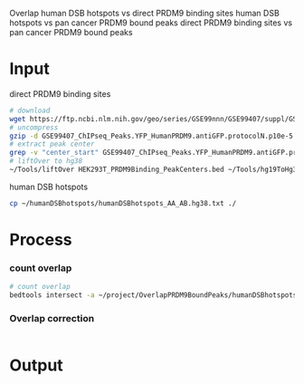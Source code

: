 Overlap
human DSB hotspots vs direct PRDM9 binding sites
human DSB hotspots vs pan cancer PRDM9 bound peaks
direct PRDM9 binding sites vs pan cancer PRDM9 bound peaks
# Input 
direct PRDM9 binding sites
```bash
# download
wget https://ftp.ncbi.nlm.nih.gov/geo/series/GSE99nnn/GSE99407/suppl/GSE99407_ChIPseq_Peaks.YFP_HumanPRDM9.antiGFP.protocolN.p10e-5.sep250.Annotated.txt.gz
# uncompress
gzip -d GSE99407_ChIPseq_Peaks.YFP_HumanPRDM9.antiGFP.protocolN.p10e-5.sep250.Annotated.txt.gz
# extract peak center
grep -v "center_start" GSE99407_ChIPseq_Peaks.YFP_HumanPRDM9.antiGFP.protocolN.p10e-5.sep250.Annotated.txt | awk '{FS=OFS="\t"; print $1,$2,$3;}' > HEK293T_PRDM9Binding_PeakCenters.bed
# liftOver to hg38
~/Tools/liftOver HEK293T_PRDM9Binding_PeakCenters.bed ~/Tools/hg19ToHg38.over.chain HEK293T_PRDM9Binding_PeakCenters.hg38.bed unMapped
```
human DSB hotspots
```bash
cp ~/humanDSBhotspots/humanDSBhotspots_AA_AB.hg38.txt ./
```

# Process
### count overlap
```bash
# count overlap
bedtools intersect -a ~/project/OverlapPRDM9BoundPeaks/humanDSBhotspots_AA_AB.hg38.txt.temp -b ~/project/OverlapPRDM9BoundPeaks/PRDM9BindingSites_PeakCenter_Kidney.hg38.bed.temp -u | wc -l
```
### Overlap correction
```bash

```
# Output
<!--stackedit_data:
eyJoaXN0b3J5IjpbNzkwMjQyNjExLC01MjQzMjM2MDAsODc1OT
IxODUsLTEyOTQ1NjMyNzIsMzk1MTI4MTgxLC0xOTk1OTQ4NzYx
LDE5OTM2MTI1MiwxMDg1OTU2MjQ0XX0=
-->